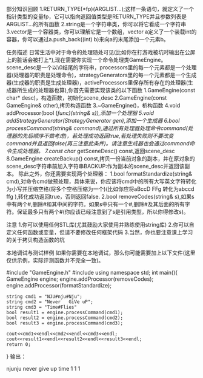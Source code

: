 部分知识回顾
1.RETURN_TYPE(*fp)(ARGLIST...);这样一条语句，就定义了一个指针类型的变量fp，它可以指向返回值类型是RETURN_TYPE并且参数列表是ARGLIST...的所有函数
2.string是一个字符串类，你可以将它看成一个字符串
3.vector是一个容器类，你可以理解它是一个数组，vector<int> a定义了一个装载int的容器，你可以通过a.push_back((int) b)来向a的末尾添加一个元素b。

任务描述
日常生活中对于命令的处理随处可见(比如你在打游戏被坑时输出在公屏上的脏话会被打上*),现在需要你实现一个命令处理类GameEngine。
scene_desc是一个以\0结尾的字符串，processors里的每一个元素都是一个处理器(处理器的职责是处理命令)，strategyGenerators里的每一个元素都是一个生成器(生成器的职责是生成处理器)，activeProcessors里保存所有存在的处理器(生成器所生成的处理器也算),你首先需要实现该类的以下函数
1.GameEngine(const char* desc)，构造函数，初始化scene_desc
2.GameEngine(const GameEngine& other),拷贝构造函数
3.~GameEngine()，析构函数
4.void addProcessor(bool (*func)(string& s)),添加一个处理器
5.void addStrategyGenerator(StrategyGenerator gen),添加一个生成器
6.bool processCommand(string& command),通过所有处理器处理命令command(处理器的先后顺序不做考虑)，若处理成功返回true,若处理失败则不要改变command并且返回false(再三注意此条件)。请注意生成器也会通过command命令生成处理器。
7.const char* getSceneDesc() const,返回scene_desc
8.GameEngine createBackup() const,拷贝一份当前对象的副本，并在原对象的scene_desc字符串前加入字符串BACKUP:作为副本的scene_desc并返回该副本。
除此之外，你还需要实现两个处理器：
1.bool formatStandardize(string& cmd),对命令cmd做预处理，具体来说，你应该将cmd中的所有大写英文字符转化为小写并压缩空格(将多个空格压缩为一个)(比如你应将aBccD    FFg    转化为abccd ffg ),转化成功返回true，否则返回false.
2.bool removeCodes(string& s),如果s中有两个#,删除#和其中间的字符。如果s中只有一个#,删除#及其后面的所有字符。保证最多只有两个#(你应该已经注意到了s是引用类型，所以你得修改s)。

注意
1.你可以使用任何STL库(尤其鼓励大家使用并熟练使用string库)
2.你可以自定义任何函数或变量，但请不要修改任何框架代码
3.当然，你也要注意课上学习的关于拷贝构造函数的坑

本地调试与测试样例
如果你需要在本地调试，那么你可能需要加上以下文件(这里仅供示例，实际评测函数并不完全一致)。

#include "GameEngine.h"
#include <iostream>
using namespace std;
int main(){
    GameEngine engine;
    engine.addProcessor(removeCodes);
    engine.addProcessor(formatStandardize);
    
    string cmd1 = "NJU#nju#Nju";
    string cmd2 = "Never   GiVe uP";
    string cmd3 = "Time#Flies"
    bool result1 = engine.processCommand(cmd1);
    bool result2 = engine.processCommand(cmd2);
    bool result3 = engine.processCommand(cmd3);
    
    cout<<cmd1<<endl<<cmd2<<endl<<cmd3<<endl;
    cout<<result1<<endl<<result2<<endl<<result3<<endl;
    return 0;
}
输出：

njunju
never give up
time
1
1
1